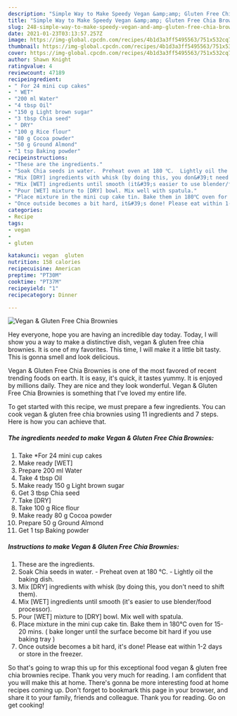 ```yaml
---
description: "Simple Way to Make Speedy Vegan &amp;amp; Gluten Free Chia Brownies"
title: "Simple Way to Make Speedy Vegan &amp;amp; Gluten Free Chia Brownies"
slug: 248-simple-way-to-make-speedy-vegan-and-amp-gluten-free-chia-brownies
date: 2021-01-23T03:13:57.257Z
image: https://img-global.cpcdn.com/recipes/4b1d3a3ff5495563/751x532cq70/vegan-gluten-free-chia-brownies-recipe-main-photo.jpg
thumbnail: https://img-global.cpcdn.com/recipes/4b1d3a3ff5495563/751x532cq70/vegan-gluten-free-chia-brownies-recipe-main-photo.jpg
cover: https://img-global.cpcdn.com/recipes/4b1d3a3ff5495563/751x532cq70/vegan-gluten-free-chia-brownies-recipe-main-photo.jpg
author: Shawn Knight
ratingvalue: 4
reviewcount: 47189
recipeingredient:
- " For 24 mini cup cakes"
- " WET"
- "200 ml Water"
- "4 tbsp Oil"
- "150 g Light brown sugar"
- "3 tbsp Chia seed"
- " DRY"
- "100 g Rice flour"
- "80 g Cocoa powder"
- "50 g Ground Almond"
- "1 tsp Baking powder"
recipeinstructions:
- "These are the ingredients."
- "Soak Chia seeds in water.  Preheat oven at 180 ℃.  Lightly oil the baking dish."
- "Mix [DRY] ingredients with whisk (by doing this, you don&#39;t need to shift them)."
- "Mix [WET] ingredients until smooth (it&#39;s easier to use blender/food processor)."
- "Pour [WET] mixture to [DRY] bowl. Mix well with spatula."
- "Place mixture in the mini cup cake tin. Bake them in 180℃ oven for 15-20 mins.  ( bake longer until the surface become bit hard if you use baking tray )"
- "Once outside becomes a bit hard, it&#39;s done! Please eat within 1-2 days or store in the freezer."
categories:
- Recipe
tags:
- vegan
- 
- gluten

katakunci: vegan  gluten 
nutrition: 158 calories
recipecuisine: American
preptime: "PT30M"
cooktime: "PT37M"
recipeyield: "1"
recipecategory: Dinner

---
```



![Vegan &amp; Gluten Free Chia Brownies](https://img-global.cpcdn.com/recipes/4b1d3a3ff5495563/751x532cq70/vegan-gluten-free-chia-brownies-recipe-main-photo.jpg)

Hey everyone, hope you are having an incredible day today. Today, I will show you a way to make a distinctive dish, vegan &amp; gluten free chia brownies. It is one of my favorites. This time, I will make it a little bit tasty. This is gonna smell and look delicious.



Vegan &amp; Gluten Free Chia Brownies is one of the most favored of recent trending foods on earth. It is easy, it's quick, it tastes yummy. It is enjoyed by millions daily. They are nice and they look wonderful. Vegan &amp; Gluten Free Chia Brownies is something that I've loved my entire life.


To get started with this recipe, we must prepare a few ingredients. You can cook vegan &amp; gluten free chia brownies using 11 ingredients and 7 steps. Here is how you can achieve that.

<!--inarticleads1-->

##### The ingredients needed to make Vegan &amp; Gluten Free Chia Brownies:

1. Take  *For 24 mini cup cakes
1. Make ready  [WET]
1. Prepare 200 ml Water
1. Take 4 tbsp Oil
1. Make ready 150 g Light brown sugar
1. Get 3 tbsp Chia seed
1. Take  [DRY]
1. Take 100 g Rice flour
1. Make ready 80 g Cocoa powder
1. Prepare 50 g Ground Almond
1. Get 1 tsp Baking powder




<!--inarticleads2-->

##### Instructions to make Vegan &amp; Gluten Free Chia Brownies:

1. These are the ingredients.
1. Soak Chia seeds in water.  - Preheat oven at 180 ℃.  - Lightly oil the baking dish.
1. Mix [DRY] ingredients with whisk (by doing this, you don&#39;t need to shift them).
1. Mix [WET] ingredients until smooth (it&#39;s easier to use blender/food processor).
1. Pour [WET] mixture to [DRY] bowl. Mix well with spatula.
1. Place mixture in the mini cup cake tin. Bake them in 180℃ oven for 15-20 mins.  ( bake longer until the surface become bit hard if you use baking tray )
1. Once outside becomes a bit hard, it&#39;s done! Please eat within 1-2 days or store in the freezer.




So that's going to wrap this up for this exceptional food vegan &amp; gluten free chia brownies recipe. Thank you very much for reading. I am confident that you will make this at home. There's gonna be more interesting food at home recipes coming up. Don't forget to bookmark this page in your browser, and share it to your family, friends and colleague. Thank you for reading. Go on get cooking!
